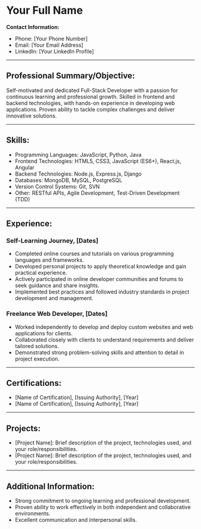 # Your Full Name

**Contact Information:**
- Phone: [Your Phone Number]
- Email: [Your Email Address]
- LinkedIn: [Your LinkedIn Profile]

---

## Professional Summary/Objective:

Self-motivated and dedicated Full-Stack Developer with a passion for continuous learning and professional growth. Skilled in frontend and backend technologies, with hands-on experience in developing web applications. Proven ability to tackle complex challenges and deliver innovative solutions.

---

## Skills:

- Programming Languages: JavaScript, Python, Java
- Frontend Technologies: HTML5, CSS3, JavaScript (ES6+), React.js, Angular
- Backend Technologies: Node.js, Express.js, Django
- Databases: MongoDB, MySQL, PostgreSQL
- Version Control Systems: Git, SVN
- Other: RESTful APIs, Agile Development, Test-Driven Development (TDD)

---

## Experience:

### Self-Learning Journey, [Dates]

- Completed online courses and tutorials on various programming languages and frameworks.
- Developed personal projects to apply theoretical knowledge and gain practical experience.
- Actively participated in online developer communities and forums to seek guidance and share insights.
- Implemented best practices and followed industry standards in project development and management.

### Freelance Web Developer, [Dates]

- Worked independently to develop and deploy custom websites and web applications for clients.
- Collaborated closely with clients to understand requirements and deliver tailored solutions.
- Demonstrated strong problem-solving skills and attention to detail in project execution.

---

## Certifications:

- [Name of Certification], [Issuing Authority], [Year]
- [Name of Certification], [Issuing Authority], [Year]

---

## Projects:

- [Project Name]: Brief description of the project, technologies used, and your role/responsibilities.
- [Project Name]: Brief description of the project, technologies used, and your role/responsibilities.

---

## Additional Information:

- Strong commitment to ongoing learning and professional development.
- Proven ability to work effectively in both independent and collaborative environments.
- Excellent communication and interpersonal skills.
